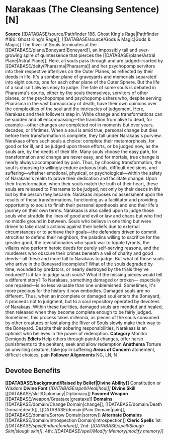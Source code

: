 ﻿---
ability:
- Constitution
- Wisdom
ability_boost:
- Constitution
- Wisdom
alignment: N
deity:
- '[[DATABASE/deity/Narakaas|Narakaas]]'
deity_category: Monitor Demigods
divine_font: Heal
domain:
- '[[DATABASE/domain/Change Domain|Change]]'
- '[[DATABASE/domain/Death Domain|Death]]'
- '[[DATABASE/domain/Introspection Domain|Introspection]]'
- '[[DATABASE/domain/Pain Domain|Pain]]'
- '[[DATABASE/domain/Sorrow Domain|Sorrow]]'
favored_weapon: '[[DATABASE/weapon/Greataxe|Greataxe]]'
follower_alignment:
- LN
- NG
- N
id: '143'
name: Narakaas
rarity: Common
rus_type_level: null
skill:
- '[[DATABASE/skill/Diplomacy|Diplomacy]]'
source: '[[DATABASE/source/Pathfinder 186. Ghost King''s Rage|Pathfinder #186: Ghost
  King''s Rage]]'
trait: null
type: Deity

---
# Narakaas (The Cleansing Sentence) [N]

**Source** [[DATABASE/source/Pathfinder 186. Ghost King's Rage|Pathfinder #186: Ghost King's Rage]], [[DATABASE/source/Gods & Magic|Gods & Magic]] 
The River of Souls terminates at the [[DATABASE/plane/Boneyard|Boneyard]], an impossibly tall and ever-growing spire of quintessence that pierces the [[DATABASE/plane/Astral Plane|Astral Plane]]. Here, all souls pass through and are judged—sorted by [[DATABASE/deity/Pharasma|Pharasma]] and her psychopomp servitors into their respective afterlives on the Outer Planes, as reflected by their deeds in life. It's a somber plane of graveyards and memorials separated into eight courts, one for each other plane of the Outer Sphere.
 But the life of a soul isn't always easy to judge. The fate of some souls is debated in Pharasma's courts, either by the souls themselves, servitors of other planes, or the psychopomps and psychopomp ushers who, despite serving Pharasma in the vast bureaucracy of death, have their own opinions over the complexities of the soul and the intricacies of judgement. Here, Narakaas and their followers step in.
 While change and transformations can be sudden and all encompassing—the transition from alive to dead, for example—other changes are completed not in moments but over years, decades, or lifetimes. When a soul is amid true, personal change but dies before their transformation is complete, they fall under Narakaas's purview. Narakaas offers such souls a choice: complete their metamorphosis, for good or for ill, and be judged upon these efforts, or be judged now, as the souls are, by the deeds of their life. Many souls choose the easy path, for transformation and change are never easy, and for mortals, true change is nearly always accompanied by pain. Thus, by choosing transformation, the soul is choosing to willingly endure arduous trials, difficult decisions, and suffering—whether emotional, physical, or psychological—within the safety of Narakaas's realm to prove their dedication and facilitate change. Upon their transformation, when their souls match the truth of their heart, these souls are released to Pharasma to be judged, not only by their deeds in life but by the person they became. Narakaas imposes no assessment upon the results of these transformations, functioning as a facilitator and providing opportunity to souls to finish their personal apotheosis and end their life's journey on their own terms.
 Narakaas is also called upon to judge those souls who straddle the lines of good and evil or law and chaos but who find no middle ground in between. Souls who believe in one thing but were driven to take drastic actions against their beliefs due to external circumstances or to achieve their goals—the defenders driven to commit atrocities to defend their neighbors, the paladins willing to sacrifice for the greater good, the revolutionaries who spark war to topple tyrants, the villains who perform heroic deeds for purely self-serving reasons, and the murderers who obscure their crimes beneath a veil of charity and good deeds—all these and more fall to Narakaas to judge.
 But what of those souls who arrive in the Boneyard incomplete? What of the souls degraded by time, wounded by predators, or nearly destroyed by the trials they've endured? Is it fair to judge such souls? What if the missing pieces would tell a different story? To Narakaas, something damaged or broken— especially one repaired—is no less valuable than one unblemished. Sometimes, it's more precious for the history it now embodies. Damaged souls are no different. Thus, when an incomplete or damaged soul enters the Boneyard, it proceeds not to judgment, but to a soul repository operated by devotees of Narakaas. Within these facilities, damaged souls are mended and healed, then released when they become complete enough to be fairly judged. Sometimes, this process takes millennia, as pieces of the souls consumed by other creatures or lost along the River of Souls slowly make their way to the Boneyard.
 Despite their sobering responsibilities, Narakaas is an optimist who believes in the power of redemption.
**Category** Monitor Demigods
**Edicts** Help others through painful changes, offer harsh punishments to the penitent, seek and allow redemption
**Anathema** Torture an unwilling creature, take joy in suffering
**Areas of Concern** atonement, difficult choices, pain
**Follower Alignments** NG, LN, N

## Devotee Benefits

**[[DATABASE/background/Raised by Belief|Divine Ability]]** Constitution or Wisdom
**Divine Font** _[[DATABASE/spell/Heal|heal]]_
**Divine Skill** [[DATABASE/skill/Diplomacy|Diplomacy]]
**Favored Weapon** [[DATABASE/weapon/Greataxe|greataxe]]
**Domains** [[DATABASE/domain/Change Domain|change]], [[DATABASE/domain/Death Domain|death]], [[DATABASE/domain/Pain Domain|pain]], [[DATABASE/domain/Sorrow Domain|sorrow]]
**Alternate Domains** [[DATABASE/domain/Introspection Domain|introspection]]
**Cleric Spells** 1st: _[[DATABASE/spell/Endure|endure]]_, 2nd: _[[DATABASE/spell/Slough Skin|slough skin]]_, 4th: _[[DATABASE/spell/Modify Memory|modify memory]]_
